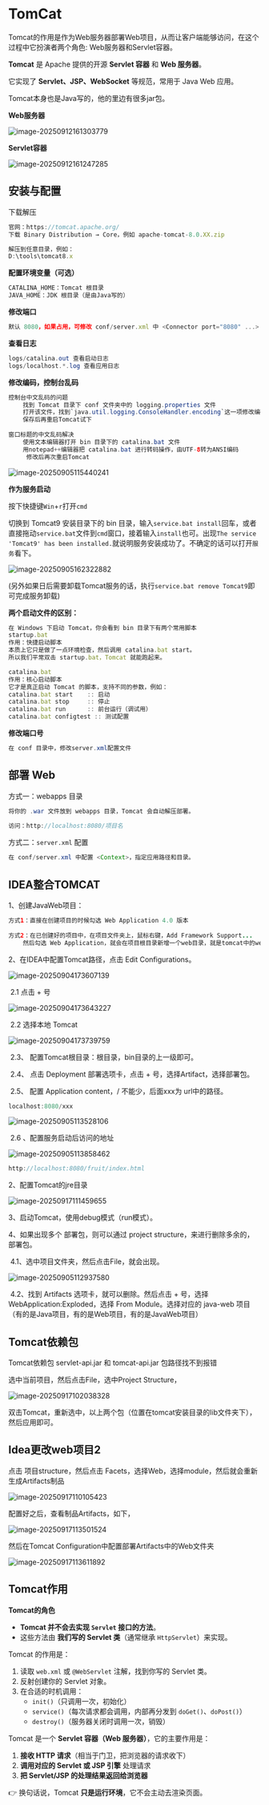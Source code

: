 

# TomCat

Tomcat的作用是作为Web服务器部署Web项目，从而让客户端能够访问，在这个过程中它扮演者两个角色: Web服务器和Servlet容器。

**Tomcat** 是 Apache 提供的开源 **Servlet 容器** 和 **Web 服务器**。

它实现了 **Servlet、JSP、WebSocket** 等规范，常用于 Java Web 应用。

Tomcat本身也是Java写的，他的里边有很多jar包。

**Web服务器**

![image-20250912161303779](https://2216847528.oss-cn-beijing.aliyuncs.com/asset/image-20250912161303779.png)

**Servlet容器**

![image-20250912161247285](https://2216847528.oss-cn-beijing.aliyuncs.com/asset/image-20250912161247285.png)



## 安装与配置

下载解压

```ts
官网：https://tomcat.apache.org/
下载 Binary Distribution → Core，例如 apache-tomcat-8.0.XX.zip

解压到任意目录，例如：
D:\tools\tomcat8.x
```

**配置环境变量（可选）**

```java
CATALINA_HOME：Tomcat 根目录
JAVA_HOME：JDK 根目录（是由Java写的）
```

**修改端口**

```ts
默认 8080，如果占用，可修改 conf/server.xml 中 <Connector port="8080" ...>
```

**查看日志**

```java
logs/catalina.out 查看启动日志
logs/localhost.*.log 查看应用日志
```

**修改编码，控制台乱码**

```java
控制台中文乱码的问题
    找到 Tomcat 目录下 conf 文件夹中的 logging.properties 文件
    打开该文件，找到`java.util.logging.ConsoleHandler.encoding`这一项修改编码为GBK
    保存后再重启Tomcat试下
    
窗口标题的中文乱码解决
	使用文本编辑器打开 bin 目录下的 catalina.bat 文件
   	用notepad++编辑器把 catalina.bat 进行转码操作，由UTF-8转为ANSI编码
     修改后再次重启Tomcat
```

![image-20250905115440241](https://2216847528.oss-cn-beijing.aliyuncs.com/asset/image-20250905115440241.png)

**作为服务启动**

按下快捷键`Win`+`r`打开`cmd`

切换到 Tomcat9 安装目录下的 bin 目录，输入`service.bat install`回车，或者 直接拖动`service.bat`文件到`cmd`窗口，接着输入`install`也可。出现`The service 'Tomcat9' has been installed.`就说明服务安装成功了。不确定的话可以打开`服务`看下。

![image-20250905162322882](https://2216847528.oss-cn-beijing.aliyuncs.com/asset/image-20250905162322882.png)

(另外如果日后需要卸载Tomcat服务的话，执行`service.bat remove Tomcat9`即可完成服务卸载)

**两个启动文件的区别：**

```ts
在 Windows 下启动 Tomcat，你会看到 bin 目录下有两个常用脚本
startup.bat
作用：快捷启动脚本
本质上它只是做了一点环境检查，然后调用 catalina.bat start。
所以我们平常双击 startup.bat，Tomcat 就能跑起来。

catalina.bat
作用：核心启动脚本
它才是真正启动 Tomcat 的脚本，支持不同的参数，例如：
catalina.bat start    :: 启动
catalina.bat stop     :: 停止
catalina.bat run      :: 前台运行（调试用）
catalina.bat configtest :: 测试配置
```

**修改端口号**

```java
在 conf 目录中，修改server.xml配置文件
```

## 部署 Web

方式一：webapps 目录

```java
将你的 .war 文件放到 webapps 目录，Tomcat 会自动解压部署。
    
访问：http://localhost:8080/项目名
```

方式二：`server.xml` 配置

```java
在 conf/server.xml 中配置 <Context>，指定应用路径和目录。
```

## IDEA整合TOMCAT

1、创建JavaWeb项目：

```java
方式1：直接在创建项目的时候勾选 Web Application 4.0 版本
    
方式2：在已创建好的项目中，在项目文件夹上，鼠标右键，Add Framework Support...
    然后勾选 Web Application，就会在项目根目录新增一个web目录，就是tomcat中的webapp里面的项目目录
```

2、在IDEA中配置Tomcat路径，点击 Edit Configurations。 

![image-20250904173607139](https://2216847528.oss-cn-beijing.aliyuncs.com/asset/image-20250904173607139.png)

​	2.1 点击 + 号

![image-20250904173643227](https://2216847528.oss-cn-beijing.aliyuncs.com/asset/image-20250904173643227.png)

​	2.2 选择本地 Tomcat

![image-20250904173739759](https://2216847528.oss-cn-beijing.aliyuncs.com/asset/image-20250904173739759.png)

​	2.3、 配置Tomcat根目录：根目录，bin目录的上一级即可。

​	2.4、 点击 Deployment 部署选项卡，点击 + 号，选择Artifact，选择部署包。

​	2.5、 配置 Application content，/ 不能少，后面xxx为 url中的路径。

```ts
localhost:8080/xxx
```

![image-20250905113528106](https://2216847528.oss-cn-beijing.aliyuncs.com/asset/image-20250905113528106.png)

​	2.6 、配置服务启动后访问的地址

![image-20250905113858462](https://2216847528.oss-cn-beijing.aliyuncs.com/asset/image-20250905113858462.png)

```java
http://localhost:8080/fruit/index.html
```

2、配置Tomcat的jre目录

![image-20250917111459655](https://2216847528.oss-cn-beijing.aliyuncs.com/asset/image-20250917111459655.png)

3、启动Tomcat，使用debug模式（run模式）。

4、如果出现多个 部署包，则可以通过 project structure，来进行删除多余的，部署包。

​	4.1、选中项目文件夹，然后点击File，就会出现。

![image-20250905112937580](https://2216847528.oss-cn-beijing.aliyuncs.com/asset/image-20250905112937580.png)

​	4.2、找到 Artifacts 选项卡，就可以删除。然后点击 + 号，选择 WebApplication:Exploded，选择 From Module。选择对应的 java-web 项目（有的是Java项目，有的是Web项目，有的是JavaWeb项目）

## Tomcat依赖包

Tomcat依赖包 servlet-api.jar 和 tomcat-api.jar 包路径找不到报错

选中当前项目，然后点击File，选中Project Structure，

![image-20250917102038328](https://2216847528.oss-cn-beijing.aliyuncs.com/asset/image-20250917102038328.png)

双击Tomcat，重新选中，以上两个包（位置在tomcat安装目录的lib文件夹下），然后应用即可。

## Idea更改web项目2

点击 项目structure，然后点击 Facets，选择Web，选择module，然后就会重新生成Artifacts制品

![image-20250917110105423](https://2216847528.oss-cn-beijing.aliyuncs.com/asset/image-20250917110105423.png)

配置好之后，查看制品Artifacts，如下，

![image-20250917113501524](https://2216847528.oss-cn-beijing.aliyuncs.com/asset/image-20250917113501524.png)

然后在Tomcat Configuration中配置部署Artifacts中的Web文件夹

![image-20250917113611892](https://2216847528.oss-cn-beijing.aliyuncs.com/asset/image-20250917113611892.png)



## Tomcat作用

**Tomcat的角色**

- **Tomcat 并不会去实现 `Servlet` 接口的方法**。
- 这些方法由 **我们写的 Servlet 类**（通常继承 `HttpServlet`）来实现。

Tomcat 的作用是：

1. 读取 `web.xml` 或 `@WebServlet` 注解，找到你写的 Servlet 类。
2. 反射创建你的 Servlet 对象。
3. 在合适的时机调用：
   - `init()`（只调用一次，初始化）
   - `service()`（每次请求都会调用，内部再分发到 `doGet()`、`doPost()`）
   - `destroy()`（服务器关闭时调用一次，销毁）

Tomcat 是一个 **Servlet 容器（Web 服务器）**，它的主要作用是：

1. **接收 HTTP 请求**（相当于门卫，把浏览器的请求收下）
2. **调用对应的 Servlet 或 JSP 引擎** 处理请求
3. **把 Servlet/JSP 的处理结果返回给浏览器**

👉 换句话说，Tomcat **只是运行环境**，它不会主动去渲染页面。
